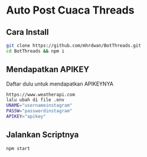 # Auto Post Cuaca Threads


## Cara Install
```bash
git clone https://github.com/mhrdwan/BotThreads.git
cd BotThreads && npm i
```

## Mendapatkan APIKEY
Daftar dulu untuk mendapatkan APIKEYNYA

```bash 
https://www.weatherapi.com
lalu ubah di file .env 
UNAME="usernameinstagram"
PASSW="passwordinstagram"
APIKEY="apikey"
```

## Jalankan Scriptnya

```bash
npm start
```
